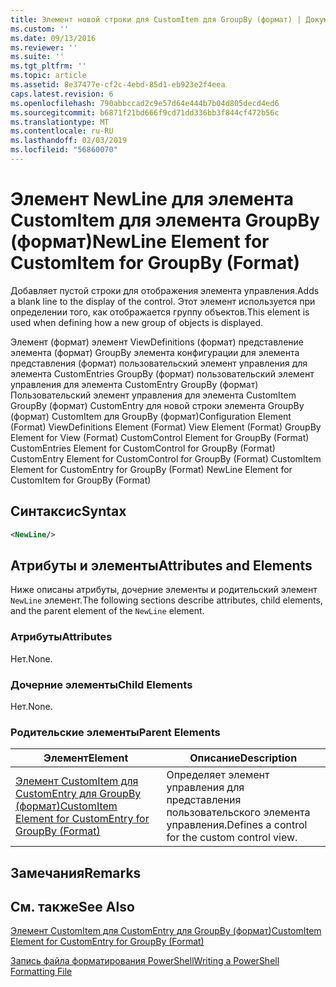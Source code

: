 ```yaml
---
title: Элемент новой строки для CustomItem для GroupBy (формат) | Документация Майкрософт
ms.custom: ''
ms.date: 09/13/2016
ms.reviewer: ''
ms.suite: ''
ms.tgt_pltfrm: ''
ms.topic: article
ms.assetid: 8e37477e-cf2c-4ebd-85d1-eb923e2f4eea
caps.latest.revision: 6
ms.openlocfilehash: 790abbccad2c9e57d64e444b7b04d805decd4ed6
ms.sourcegitcommit: b6871f21bd666f9cd71dd336bb3f844cf472b56c
ms.translationtype: MT
ms.contentlocale: ru-RU
ms.lasthandoff: 02/03/2019
ms.locfileid: "56860070"
---
```

# <a name="newline-element-for-customitem-for-groupby-format"></a><span data-ttu-id="d06ec-102">Элемент NewLine для элемента CustomItem для элемента GroupBy (формат)</span><span class="sxs-lookup"><span data-stu-id="d06ec-102">NewLine Element for CustomItem for GroupBy (Format)</span></span>

<span data-ttu-id="d06ec-103">Добавляет пустой строки для отображения элемента управления.</span><span class="sxs-lookup"><span data-stu-id="d06ec-103">Adds a blank line to the display of the control.</span></span> <span data-ttu-id="d06ec-104">Этот элемент используется при определении того, как отображается группу объектов.</span><span class="sxs-lookup"><span data-stu-id="d06ec-104">This element is used when defining how a new group of objects is displayed.</span></span>

<span data-ttu-id="d06ec-105">Элемент (формат) элемент ViewDefinitions (формат) представление элемента (формат) GroupBy элемента конфигурации для элемента представления (формат) пользовательский элемент управления для элемента CustomEntries GroupBy (формат) пользовательский элемент управления для элемента CustomEntry GroupBy (формат) Пользовательский элемент управления для элемента CustomItem GroupBy (формат) CustomEntry для новой строки элемента GroupBy (формат) CustomItem для GroupBy (формат)</span><span class="sxs-lookup"><span data-stu-id="d06ec-105">Configuration Element (Format) ViewDefinitions Element (Format) View Element (Format) GroupBy Element for View (Format) CustomControl Element for GroupBy (Format) CustomEntries Element for CustomControl for GroupBy (Format) CustomEntry Element for CustomControl for GroupBy (Format) CustomItem Element for CustomEntry for GroupBy (Format) NewLine Element for CustomItem for GroupBy (Format)</span></span>

## <a name="syntax"></a><span data-ttu-id="d06ec-106">Синтаксис</span><span class="sxs-lookup"><span data-stu-id="d06ec-106">Syntax</span></span>

```xml
<NewLine/>
```

## <a name="attributes-and-elements"></a><span data-ttu-id="d06ec-107">Атрибуты и элементы</span><span class="sxs-lookup"><span data-stu-id="d06ec-107">Attributes and Elements</span></span>

<span data-ttu-id="d06ec-108">Ниже описаны атрибуты, дочерние элементы и родительский элемент `NewLine` элемент.</span><span class="sxs-lookup"><span data-stu-id="d06ec-108">The following sections describe attributes, child elements, and the parent element of the `NewLine` element.</span></span>

### <a name="attributes"></a><span data-ttu-id="d06ec-109">Атрибуты</span><span class="sxs-lookup"><span data-stu-id="d06ec-109">Attributes</span></span>

<span data-ttu-id="d06ec-110">Нет.</span><span class="sxs-lookup"><span data-stu-id="d06ec-110">None.</span></span>

### <a name="child-elements"></a><span data-ttu-id="d06ec-111">Дочерние элементы</span><span class="sxs-lookup"><span data-stu-id="d06ec-111">Child Elements</span></span>

<span data-ttu-id="d06ec-112">Нет.</span><span class="sxs-lookup"><span data-stu-id="d06ec-112">None.</span></span>

### <a name="parent-elements"></a><span data-ttu-id="d06ec-113">Родительские элементы</span><span class="sxs-lookup"><span data-stu-id="d06ec-113">Parent Elements</span></span>

|<span data-ttu-id="d06ec-114">Элемент</span><span class="sxs-lookup"><span data-stu-id="d06ec-114">Element</span></span>|<span data-ttu-id="d06ec-115">Описание</span><span class="sxs-lookup"><span data-stu-id="d06ec-115">Description</span></span>|
|-------------|-----------------|
|[<span data-ttu-id="d06ec-116">Элемент CustomItem для CustomEntry для GroupBy (формат)</span><span class="sxs-lookup"><span data-stu-id="d06ec-116">CustomItem Element for CustomEntry for GroupBy (Format)</span></span>](./customitem-element-for-customentry-for-groupby-format.md)|<span data-ttu-id="d06ec-117">Определяет элемент управления для представления пользовательского элемента управления.</span><span class="sxs-lookup"><span data-stu-id="d06ec-117">Defines a control for the custom control view.</span></span>|

## <a name="remarks"></a><span data-ttu-id="d06ec-118">Замечания</span><span class="sxs-lookup"><span data-stu-id="d06ec-118">Remarks</span></span>

## <a name="see-also"></a><span data-ttu-id="d06ec-119">См. также</span><span class="sxs-lookup"><span data-stu-id="d06ec-119">See Also</span></span>

[<span data-ttu-id="d06ec-120">Элемент CustomItem для CustomEntry для GroupBy (формат)</span><span class="sxs-lookup"><span data-stu-id="d06ec-120">CustomItem Element for CustomEntry for GroupBy (Format)</span></span>](./customitem-element-for-customentry-for-groupby-format.md)

[<span data-ttu-id="d06ec-121">Запись файла форматирования PowerShell</span><span class="sxs-lookup"><span data-stu-id="d06ec-121">Writing a PowerShell Formatting File</span></span>](./writing-a-powershell-formatting-file.md)
